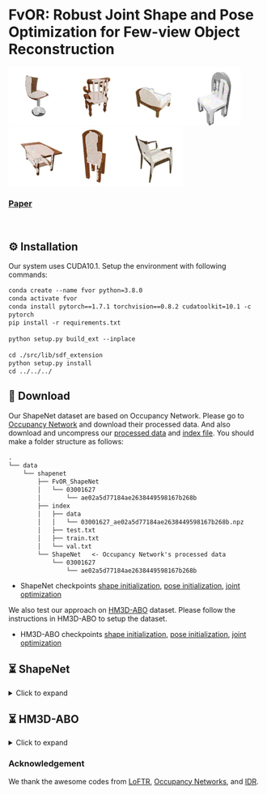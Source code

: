 # FvOR: Robust Joint Shape and Pose Optimization for Few-view Object Reconstruction
<img src="data/03001627_ea87765cf9dbe2fe55f46d55537192b6-000003-000002-000000-000021-000012.gif" width="115" height="115" /><img src="data/03001627_e401be99c5a51d8bef8e9284f76f3024-000007-000017-000009-000011-000023.gif" width="115" height="115" /><img src="data/03001627_e93d141a3dd25b46219e03e23fb59d78-000007-000005-000016-000011-000013.gif" width="115" height="115" /><img src="data/03001627_f4e24cf8c5d0c5c31dbb0393636b3531-000014-000007-000006-000019-000015.gif" width="115" height="115" /><img src="data/04379243_f1252c297d7ad9a47c51ec7d2716b33d-000020-000014-000018-000023-000021.gif" width="115" height="115" /><img src="data/03001627_fa7f42b395c3cfce520ab6214a789faf-000001-000015-000003-000012-000002.gif" width="115" height="115" /><img src="data/03001627_d7da1c65f996cef2febad4f49b26ec52-000007-000010-000020-000006-000021.gif" width="115" height="115" />
### [Paper]()
<br/>

## ⚙️ Installation

Our system uses CUDA10.1. Setup the environment with following commands:
```
conda create --name fvor python=3.8.0
conda activate fvor
conda install pytorch==1.7.1 torchvision==0.8.2 cudatoolkit=10.1 -c pytorch
pip install -r requirements.txt

python setup.py build_ext --inplace

cd ./src/lib/sdf_extension
python setup.py install
cd ../../../
```
## :file_folder: Download

Our ShapeNet dataset are based on Occupancy Network. Please go to [Occupancy Network](https://github.com/autonomousvision/occupancy_networks) and download their processed data. And also download and uncompress our [processed data](https://drive.google.com/file/d/1SSV-5pLUOJ0jhnIEDiTXsyzzNGkBmZB1/view?usp=sharing) and [index file](https://drive.google.com/file/d/1cSr1ycRvaT3vz7kcZ-L-Bfa6TZ6u-gb6/view?usp=sharing). 
You should make a folder structure as follows:
```
.
└── data
    └── shapenet
        ├── FvOR_ShapeNet
        │   └── 03001627
        │       └── ae02a5d77184ae2638449598167b268b
        ├── index
        │   ├── data
        │   │   └── 03001627_ae02a5d77184ae2638449598167b268b.npz
        │   ├── test.txt
        │   ├── train.txt
        │   └── val.txt
        └── ShapeNet   <- Occupancy Network's processed data
            └── 03001627
                └── ae02a5d77184ae2638449598167b268b
```
  - ShapeNet checkpoints [shape initialization](https://drive.google.com/file/d/1F2GISYytStxdBmwUIJOmnDN-dU_wbvFP/view?usp=sharing), [pose initialization](https://drive.google.com/file/d/12BF2LIdxyDVwHkITEvDZvTmtwwaA9XV0/view?usp=sharing), [joint optimization](https://drive.google.com/file/d/1bzHeZUJI-3DNUlnfbcuS6r7AbTMOIQBG/view?usp=sharing)

We also test our approach on [HM3D-ABO](https://github.com/zhenpeiyang/HM3D-ABO) dataset. Please follow the instructions in HM3D-ABO to setup the dataset. 
  - HM3D-ABO checkpoints [shape initialization](https://drive.google.com/file/d/1IuQRcXwx3bz5mBVS9WlFoRpKw5oyGrmJ/view?usp=sharing), [pose initialization](https://drive.google.com/file/d/1bvyYEOr5NrqyCSsW3UCAfsE9Zy5HOGTt/view?usp=sharing), [joint optimization](https://drive.google.com/file/d/1R0g0jUkf3uAx-P9y-YNU8DAVR-Nsttd1/view?usp=sharing)



## ⏳ ShapeNet
<details>
  <summary>Click to expand </summary>
    
### Training
First download and extract ShapeNet training data and split. Then run following command to train our model. 

#### Train Pose Init Module 
```
bash scripts/shapenet/pose_init.sh  ./configs/shapenet/config_pose_init_fvor.yaml
```
#### Train Shape Init Module 
```
bash scripts/shapenet/shape_init.sh  ./configs/shapenet/config_shape_init_fvor.yaml 
```
#### Joint Shape-and-Pose Optimization Module 
You need to first train the shape init module. Then provided that checkpoint as the initial weight for training joint shape-and-pose optimization module.
```
bash scripts/shapenet/joint.sh  ./configs/shapenet/config_joint.yaml --noise_std 0.005
```
&nbsp;
&nbsp;
&nbsp;
  
  
### Testing 
First download and extract data, split and pretrained models.


#### Shape Module 
Testing FvOR recon model trained with Ground Truth camera poses.
```
bash scripts/shapenet/test_shape_init.sh  ./configs/shapenet/config_shape_init_fvor.yaml
```

You should get following results where for each metric we show mean/median:

| classes     | IoU             | Chamfer-L1      | Normal          |
|-------------|-----------------|-----------------|-----------------|
| car         | 0.78966/0.86160 | 0.00902/0.00780 | 0.88122/0.88809 |
| bench       | 0.72131/0.74275 | 0.00459/0.00420 | 0.91949/0.93939 |
| cabinet     | 0.84035/0.91216 | 0.00670/0.00605 | 0.93675/0.94482 |
| rifle       | 0.82634/0.83985 | 0.00267/0.00240 | 0.94196/0.95006 |
| loudspeaker | 0.80380/0.85884 | 0.00970/0.00841 | 0.91553/0.93439 |
| sofa        | 0.83387/0.88555 | 0.00638/0.00547 | 0.94379/0.95480 |
| watercraft  | 0.74418/0.77834 | 0.00717/0.00630 | 0.89389/0.89511 |
| table       | 0.68933/0.71080 | 0.00631/0.00536 | 0.93191/0.94281 |
| airplane    | 0.80502/0.82466 | 0.00328/0.00256 | 0.92771/0.94142 |
| telephone   | 0.87473/0.89383 | 0.00396/0.00336 | 0.97978/0.98560 |
| lamp        | 0.68345/0.71213 | 0.00616/0.00508 | 0.90505/0.91853 |
| display     | 0.79516/0.81113 | 0.00613/0.00546 | 0.95023/0.95460 |
| chair       | 0.74117/0.75940 | 0.00615/0.00520 | 0.93033/0.94113 |
| Overall     | 0.78064/0.81470 | 0.00602/0.00520 | 0.92751/0.93775 |
  


#### Pose Module 
Testing FvOR pose estimation model.
```
bash scripts/shapenet/test_pose_init.sh ./configs/shapenet/config_pose_init_fvor.yaml
```
You should get following results:
  
| classes     | Error_Pix    | Error_Rot    | Error_Trans |
|-------------|--------------|--------------|-------------|
| display     | 3.287/0.627  | 8.448/0.928  | 0.012/0.010 |
| airplane    | 0.750/0.488  | 1.670/1.135  | 0.017/0.012 |
| sofa        | 0.832/0.466  | 1.279/0.657  | 0.011/0.008 |
| chair       | 0.727/0.532  | 1.215/0.828  | 0.012/0.009 |
| lamp        | 2.524/1.528  | 7.641/4.054  | 0.024/0.015 |
| car         | 0.530/0.444  | 0.830/0.699  | 0.010/0.009 |
| cabinet     | 0.707/0.301  | 1.486/0.430  | 0.006/0.004 |
| watercraft  | 0.969/0.771  | 2.290/1.669  | 0.020/0.017 |
| rifle       | 1.528/0.550  | 4.452/1.609  | 0.023/0.018 |
| loudspeaker | 3.279/0.833  | 6.461/1.426  | 0.019/0.011 |
| bench       | 0.724/0.406  | 1.371/0.695  | 0.010/0.008 |
| table       | 1.172/0.348  | 2.067/0.447  | 0.009/0.005 |
| telephone   | 1.220/0.433  | 3.700/0.885  | 0.010/0.008 |
| Overall     | 1.404/0.594  | 3.301/1.189  | 0.014/0.010 |
  

#### Joint Shape-and-Pose Optimization Module 

Testing FvOR full model with noisy input pose with different noise magnitude.
```
bash scripts/shapenet/test_joint.sh ./configs/shapenet/test_config_joint.yaml --noise_std 0.005
```
We use noise_std = {0.0025, 0.005, 0.0075} in our paper experiments. Such evaluation takes around 4 hours with 4 NVIDIA V100 GPUs. When finish, you should see several tables. The first table list the final metrics after 3 alternation steps. Then there will be tables listing per-step metrics.  
 
You should get something like these if you run with --noise_std 0.005


| classes     | IoU             | ChamferL1       | Normal             |
|-------------|-----------------|-----------------|--------------------|
| sofa        | 0.82785/0.88003 | 0.00710/0.00603 | 0.93701/0.94966    |
| watercraft  | 0.72476/0.79181 | 0.00854/0.00719 | 0.87260/0.88030    |
| table       | 0.69154/0.71308 | 0.00738/0.00559 | 0.91906/0.93406    |
| cabinet     | 0.85904/0.91508 | 0.00805/0.00668 | 0.92446/0.92311    |
| bench       | 0.67623/0.68392 | 0.00547/0.00505 | 0.89604/0.91215    |
| car         | 0.79223/0.87456 | 0.00951/0.00836 | 0.87503/0.88206    |
| chair       | 0.72057/0.74591 | 0.00737/0.00615 | 0.91392/0.92637    |
| lamp        | 0.63754/0.69163 | 0.00974/0.00769 | 0.86965/0.88945    |
| airplane    | 0.75356/0.77604 | 0.00474/0.00350 | 0.90310/0.92717    |
| display     | 0.79926/0.80117 | 0.00704/0.00601 | 0.93633/0.93791    |
| rifle       | 0.78764/0.80378 | 0.00386/0.00312 | 0.92098/0.93473    |
| loudspeaker | 0.80257/0.84934 | 0.01219/0.00932 | 0.90700/0.91931    |
| telephone   | 0.89708/0.91087 | 0.00382/0.00342 | 0.97793/0.98349    |
| Overall     | 0.76691/0.80286 | 0.00729/0.00601 | 0.91178/0.92306    |

 IoU
| classes     | step0           | step1           | step2           | step3           |
|-------------|-----------------|-----------------|-----------------|-----------------|
| sofa        | 0.75881/0.80133 | 0.81876/0.87326 | 0.82566/0.87720 | 0.82785/0.88003 |
| watercraft  | 0.64152/0.69056 | 0.71531/0.78423 | 0.72171/0.78917 | 0.72476/0.79181 |
| table       | 0.56633/0.58933 | 0.67476/0.68843 | 0.69061/0.70933 | 0.69154/0.71308 |
| cabinet     | 0.81327/0.85720 | 0.85581/0.91572 | 0.85816/0.91513 | 0.85904/0.91508 |
| bench       | 0.49186/0.52049 | 0.64679/0.66114 | 0.67004/0.68966 | 0.67623/0.68392 |
| car         | 0.74156/0.80633 | 0.78504/0.86113 | 0.79069/0.87262 | 0.79223/0.87456 |
| chair       | 0.57205/0.60851 | 0.68814/0.71468 | 0.71386/0.74174 | 0.72057/0.74591 |
| lamp        | 0.48011/0.49397 | 0.60173/0.64573 | 0.63038/0.68511 | 0.63754/0.69163 |
| airplane    | 0.53660/0.54194 | 0.69903/0.73453 | 0.73847/0.76738 | 0.75356/0.77604 |
| display     | 0.70697/0.77447 | 0.78866/0.79659 | 0.79729/0.80047 | 0.79926/0.80117 |
| rifle       | 0.53468/0.56082 | 0.72926/0.75873 | 0.78132/0.79721 | 0.78764/0.80378 |
| loudspeaker | 0.76775/0.82162 | 0.80123/0.84619 | 0.80194/0.84275 | 0.80257/0.84934 |
| telephone   | 0.75342/0.79107 | 0.88990/0.90237 | 0.89519/0.90588 | 0.89708/0.91087 |
| Overall     | 0.64346/0.68136 | 0.74572/0.78329 | 0.76272/0.79951 | 0.76691/0.80286 |

There will be also several other per-step tables like the IoU table above. And you can check the visualizations in *test_results* folder.  

Test FvOR full model with predicted pose
```
bash scripts/shapenet/test_joint.sh ./configs/shapenet/test_config_joint.yaml --use_predicted_pose
```
Note that you need to first generate the predicted pose by running test command of FvOR pose module.

Test FvOR full model with G.T. pose
```
bash scripts/shapenet/test_joint.sh ./configs/shapenet/test_config_joint.yaml --use_gt_pose
```
    
</details>

## ⏳ HM3D-ABO
<details>
  <summary>Click to expand </summary>


### Training 
First setup the HM3D-ABO dataset. Then run following command to train our model. 

#### Train Pose Init Module 
```
bash scripts/HM3D_ABO/pose_init.sh  ./configs/HM3D_ABO/config_pose_init_fvor.yaml
```
#### Train Shape Init Module 
```
bash scripts/HM3D_ABO/shape_init.sh  ./configs/HM3D_ABO/config_shape_init_fvor.yaml 
```
#### Joint Shape-and-Pose Optimization Module 
You need to first train the shape init module. Then provided that checkpoint as the initial weight for training joint shape-and-pose optimization module.
```
bash scripts/HM3D_ABO/joint.sh  ./configs/HM3D_ABO/config_joint.yaml --noise_std 0.005
```
&nbsp;
&nbsp;
&nbsp;
  
    
### Testing 
Please download the checkpoints for HM3D-ABO datasets and put them under this directory.
#### Shape Module 
Testing FvOR recon model trained with Ground Truth camera poses.
    
```
bash scripts/hm3d_abo/test_shape_init.sh  ./configs/hm3d_abo/config_shape_init_fvor.yaml
```
You should get following results where for each metric we show mean/median:
    

| classes  | IoU             | ChamferL1       | Normal          |
|----------|-----------------|-----------------|-----------------|
| HM3D_ABO | 0.85517/0.88380 | 0.00848/0.00747 | 0.94955/0.95803 |
| Overall  | 0.85517/0.88380 | 0.00848/0.00747 | 0.94955/0.95803 |


#### Pose Module 
Testing FvOR pose estimation model.
```
bash scripts/HM3D_ABO/test_pose_init.sh ./configs/HM3D_ABO/config_pose_init_fvor.yaml
```
You should get following results:

| classes  | Error_Pix    | Error_Rot    | Error_Trans |
|----------|--------------|--------------|-------------|
| HM3D_ABO | 17.968/5.015 | 14.344/1.331 | 0.076/0.050 |
| Overall  | 17.968/5.015 | 14.344/1.331 | 0.076/0.050 |

    
#### Joint Shape-and-Pose Optimization Module 

Testing FvOR full model with noisy input pose with different noise magnitude.
```
bash scripts/HM3D_ABO/test_joint.sh ./configs/HM3D_ABO/test_config_joint.yaml --noise_std 0.005
```
You should get something like these if you run with --noise_std 0.005

| classes  | IoU             | ChamferL1       | Normal          |
|----------|-----------------|-----------------|-----------------|
| HM3D_ABO | 0.84931/0.88010 | 0.00980/0.00843 | 0.93698/0.94923 |
| Overall  | 0.84931/0.88010 | 0.00980/0.00843 | 0.93698/0.94923 |

    

IoU
| classes  | step0           | step1           | step2           | step3           |
|----------|-----------------|-----------------|-----------------|-----------------|
| HM3D_ABO | 0.81886/0.86384 | 0.84796/0.87997 | 0.84956/0.88023 | 0.84931/0.88010 |
| Overall  | 0.81886/0.86384 | 0.84796/0.87997 | 0.84956/0.88023 | 0.84931/0.88010 |


There will be also several other per-step tables like the IoU table above. And you can check the visualizations in *test_results* folder.   
    
Test FvOR full model with predicted pose
```
bash scripts/HM3D_ABO/test_joint.sh ./configs/HM3D_ABO/test_config_joint.yaml --use_predicted_pose
```
Note that you need to first generate the predicted pose by running test command of FvOR pose module.

Test FvOR full model with G.T. pose
```
bash scripts/HM3D_ABO/test_joint.sh ./configs/HM3D_ABO/test_config_joint.yaml --use_gt_pose
```
    
</details>

### Acknowledgement
We thank the awesome codes from [LoFTR](https://github.com/zju3dv/LoFTR), [Occupancy Networks](https://github.com/autonomousvision/occupancy_networks), and [IDR](https://github.com/lioryariv/idr).

